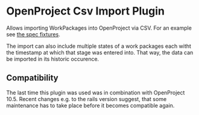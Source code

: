 # OpenProject Csv Import Plugin

Allows importing WorkPackages into OpenProject via CSV. For an example see [the spec fixtures](https://github.com/opf/openproject-csv_import/blob/dev/spec/fixtures/work_packages.csv).

The import can also include multiple states of a work packages each witht the timestamp at which that stage was entered into. That way, the data can be imported in its historic occurence.

## Compatibility

The last time this plugin was used was in combination with OpenProject 10.5. Recent changes e.g. to the rails version suggest, that some maintenance has to take place before it becomes compatible again.
